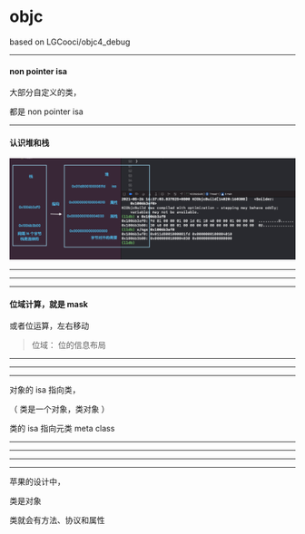 # objc
based on     LGCooci/objc4_debug




<hr>


#### non pointer isa


大部分自定义的类，

都是 non pointer isa


<hr>



#### 认识堆和栈 

![heap](https://github.com/AgesX/objc/blob/main/imgs/002_1.png?raw=true)




<hr>


<hr>


<hr>





#### 位域计算，就是 mask



或者位运算，左右移动







> 位域： 位的信息布局



<hr>


<hr>


<hr>




对象的 isa 指向类，




（ 类是一个对象，类对象     ）



类的 isa 指向元类 meta class

<hr>


<hr>






<hr>


<hr>



苹果的设计中，


类是对象

类就会有方法、协议和属性







